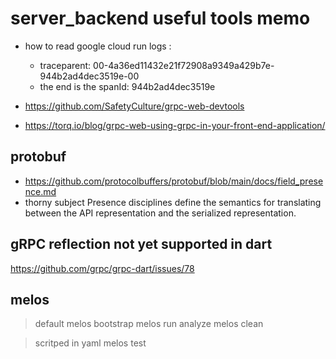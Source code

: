 # server_backend useful tools memo

- how to read google cloud run logs : 
	- traceparent: 00-4a36ed11432e21f72908a9349a429b7e-944b2ad4dec3519e-00
	- the end is the spanId: 944b2ad4dec3519e

- https://github.com/SafetyCulture/grpc-web-devtools
- https://torq.io/blog/grpc-web-using-grpc-in-your-front-end-application/

## protobuf
- https://github.com/protocolbuffers/protobuf/blob/main/docs/field_presence.md
- thorny subject Presence disciplines define the semantics for translating between the API representation and the serialized representation.

## gRPC reflection not yet supported in dart
https://github.com/grpc/grpc-dart/issues/78

## melos
> default
melos bootstrap
melos run analyze
melos clean

> scritped in yaml
melos test